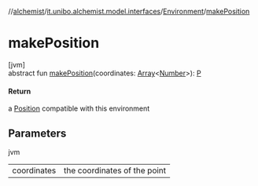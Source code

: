 //[alchemist](../../../index.md)/[it.unibo.alchemist.model.interfaces](../index.md)/[Environment](index.md)/[makePosition](make-position.md)

# makePosition

[jvm]\
abstract fun [makePosition](make-position.md)(coordinates: [Array](https://kotlinlang.org/api/latest/jvm/stdlib/kotlin/-array/index.html)<[Number](https://docs.oracle.com/javase/8/docs/api/java/lang/Number.html)>): [P](../../it.unibo.alchemist.core.interfaces/-simulation/index.md)

#### Return

a [Position](../-position/index.md) compatible with this environment

## Parameters

jvm

| | |
|---|---|
| coordinates | the coordinates of the point |
